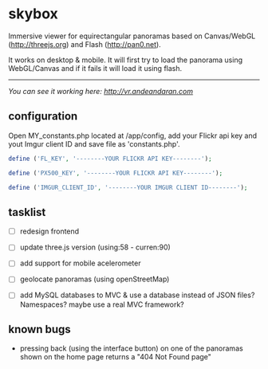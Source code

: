 skybox
======

Immersive viewer for equirectangular panoramas based on Canvas/WebGL (http://threejs.org) and Flash (http://pan0.net).

It works on desktop & mobile. It will first try to load the panorama using WebGL/Canvas and if it fails it will load it using flash. 

*********************************************************
*You can see it working here: http://vr.andeandaran.com*

configuration
-------------

Open MY_constants.php located at /app/config, add your Flickr api key and yout Imgur client ID and save file as 'constants.php'.

```php
define ('FL_KEY', '--------YOUR FLICKR API KEY--------');

define ('PX500_KEY', '--------YOUR FLICKR API KEY--------');

define ('IMGUR_CLIENT_ID', '--------YOUR IMGUR CLIENT ID--------');

```


tasklist
--------

* [ ] redesign frontend
* [ ] update three.js version (using:58 - curren:90)
* [ ] add support for mobile acelerometer
* [ ] geolocate panoramas (using openStreetMap)
* [ ] add MySQL databases to MVC & use a database instead of JSON files? Namespaces? maybe use a real MVC framework?


known bugs
--------

* pressing back (using the interface button) on one of the panoramas shown on the home page returns a "404 Not Found page"
